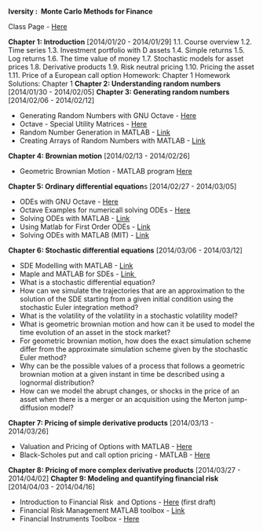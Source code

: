 <strong>Iversity :  Monte Carlo Methods for Finance</strong>

Class Page - <a title="MCMFin" href="https://iversity.org/courses/monte-carlo-methods-in-finance" target="_blank">Here</a>

<strong>Chapter 1: Introduction</strong> [2014/01/20 - 2014/01/29]
1.1. Course overview
1.2. Time series
1.3. Investment portfolio with D assets
1.4. Simple returns
1.5. Log returns
1.6. The time value of money
1.7. Stochastic models for asset prices
1.8. Derivative products
1.9. Risk neutral pricing
1.10. Pricing the asset
1.11. Price of a European call option
Homework: Chapter 1
Homework Solutions: Chapter 1
<strong>Chapter 2: Understanding random numbers</strong> [2014/01/30 - 2014/02/05]
<strong>Chapter 3: Generating random numbers</strong> [2014/02/06 - 2014/02/12]
<ul>
	<li>Generating Random Numbers with GNU Octave - <a title="Octave RNG" href="http://www.gnu.org/software/octave/doc/interpreter/Random-Number-Generation.html" target="_blank">Here</a></li>
	<li>Octave - Special Utility Matrices - <a title="Special Utility Matrices" href="http://www.delorie.com/gnu/docs/octave/octave_134.html" target="_blank">Here</a></li>
	<li>Random Number Generation in MATLAB - <a title="Random Number Generation with MATLAB" href="http://www.mathworks.co.uk/help/matlab/random-number-generation.html" target="_blank">Link</a></li>
	<li>Creating Arrays of Random Numbers with MATLAB - <a title="Create Arrays of Random Numbers" href="http://www.mathworks.co.uk/help/matlab/math/create-arrays-of-random-numbers.html" target="_blank">Link</a></li>
</ul>
<strong>Chapter 4: Brownian motion</strong> [2014/02/13 - 2014/02/26]
<ul>
	<li>Geometric Brownian Motion - MATLAB program <a title="MATLAB" href="https://github.com/DragonflyStats/OctaveMatlab/blob/master/GBMwithMATLAB.m" target="_blank">Here</a></li>
</ul>
<strong>Chapter 5: Ordinary differential equation</strong>s [2014/02/27 - 2014/03/05]
<ul>
	<li>ODEs with GNU Octave - <a title="ODEs with OCTAVE" href="http://www.gnu.org/software/octave/doc/interpreter/Ordinary-Differential-Equations.html" target="_blank">Here</a></li>
	<li>Octave Examples for numericall solving ODEs - <a title="Octave Examples for Numerically Solving ODEs" href="http://homepages.math.uic.edu/~hanson/Octave/OctaveODE-EG.html" target="_blank">Here</a></li>
	<li>Solving ODEs with MATLAB - <a title="ODEs with MATLAB" href="http://www.mathworks.co.uk/help/matlab/math/ordinary-differential-equations.html?s_tid=doc_12b" target="_blank">Link</a></li>
	<li>Using Matlab for First Order ODEs - <a title="MATLAB ODEs" href="http://terpconnect.umd.edu/~petersd/246/matlabode.html" target="_blank">Link</a></li>
	<li>Solving ODEs with MATLAB (MIT) - <a title="ODE MATLAB" href="http://web.mit.edu/voigtlab/BP205/Notes/BP205_Matlab_slides.pdf" target="_blank">Link</a></li>
</ul>
<strong>Chapter 6: Stochastic differential equations</strong> [2014/03/06 - 2014/03/12]
<ul>
	<li>SDE Modelling with MATLAB - <a title="SDE Toolbox MATLAB" href="http://www.mathworks.co.uk/help/econ/introduction_brglhx8-1.html" target="_blank">Link</a></li>
	<li>Maple and MATLAB for SDEs - <a title="Maple and MATLAB for SDEs" href="http://www.math.uni-frankfurt.de/~numerik/kloeden/Article/mfinance.pdf" target="_blank">Link </a></li>
	<li>What is a stochastic differential equation?</li>
	<li>How can we simulate the trajectories that are an approximation to the solution of the SDE starting from a given initial condition using the stochastic Euler integration method?</li>
	<li>What is the volatility of the volatility in a stochastic volatility model?</li>
	<li>What is geometric brownian motion and how can it be used to model the time evolution of an asset in the stock market?</li>
	<li>For geometric brownian motion, how does the exact simulation scheme differ from the approximate simulation scheme given by the stochastic Euler method?</li>
	<li>Why can be the possible values of a process that follows a geometric brownian motion at a given instant in time be described using a lognormal distribution?</li>
	<li>How can we model the abrupt changes, or shocks in the price of an asset when there is a merger or an acquisition using the Merton jump-diffusion model?</li>
</ul>
<strong> Chapter 7: Pricing of simple derivative products</strong> [2014/03/13 - 2014/03/26]
<ul>
	<li>Valuation and Pricing of Options with MATLAB - <a title="Options with MATLAB" href="http://www.cs.cornell.edu/info/courses/spring-98/cs522/content/lecture1.math.pdf" target="_blank">Here</a></li>
	<li>Black-Scholes put and call option pricing - MATLAB - <a title="BLSprice" href="http://www.mathworks.co.uk/help/finance/blsprice.html" target="_blank">Here</a></li>
</ul>
<strong>Chapter 8: Pricing of more complex derivative products</strong> [2014/03/27 - 2014/04/02]
<strong>Chapter 9: Modeling and quantifying financial risk</strong> [2014/04/03 - 2014/04/16]
<ul>
	<li>Introduction to Financial Risk  and Options - <a title="Financial Risk" href="https://dl.dropboxusercontent.com/u/6044937/FinMath/Financial%20Risk.pdf" target="_blank">Here</a> (first draft)</li>
	<li>Financial Risk Management MATLAB toolbox - <a title="FRM MATLAB" href="http://www.mathworks.co.uk/discovery/financial-risk-management.html" target="_blank">Link</a></li>
	<li>Financial Instruments Toolbox - <a title="FIT toolbox MATLAB" href="http://www.mathworks.co.uk/products/financial-instruments/description3.html" target="_blank">Here</a></li>
</ul>
